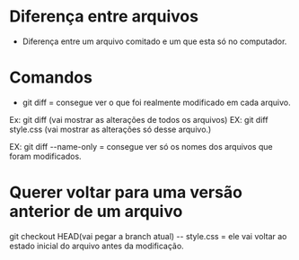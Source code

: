 # Diferença entre arquivos

 - Diferença entre um arquivo comitado e um que esta só no computador.
 
# Comandos 
 - git diff = consegue ver o que foi realmente modificado em cada arquivo.

 Ex: git diff (vai mostrar as alterações de todos os arquivos)
 EX: git diff style.css (vai mostrar as alterações só desse arquivo.)

 EX:  git diff --name-only = consegue ver só os nomes  dos arquivos que foram modificados.

 # Querer voltar para uma versão anterior de um arquivo
 git checkout HEAD(vai pegar a branch atual) -- style.css = ele vai voltar ao estado inicial do arquivo antes da modificação.


 

 

